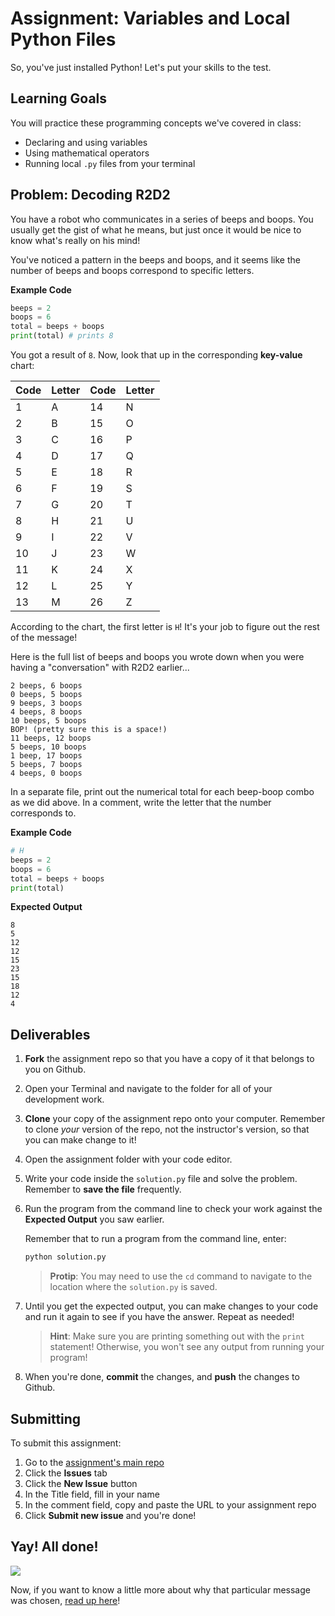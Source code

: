 # Assignment: Variables and Local Python Files

So, you've just installed Python! Let's put your skills to the test.

## Learning Goals

You will practice these programming concepts we've covered in class:

* Declaring and using variables
* Using mathematical operators
* Running local `.py` files from your terminal

## Problem: Decoding R2D2

You have a robot who communicates in a series of beeps and boops. You usually get the gist of what he means, but just once it would be nice to know what's really on his mind!

You've noticed a pattern in the beeps and boops, and it seems like the number of beeps and boops correspond to specific letters.

**Example Code**

```python
beeps = 2
boops = 6
total = beeps + boops
print(total) # prints 8
```

You got a result of `8`. Now, look that up in the corresponding **key-value** chart:

|  Code | Letter | Code | Letter |
|  --- | --- | --- | --- |
|  1 | A | 14 | N |
|  2 | B | 15 | O |
|  3 | C | 16 | P |
|  4 | D | 17 | Q |
|  5 | E | 18 | R |
|  6 | F | 19 | S |
|  7 | G | 20 | T |
|  8 | H | 21 | U |
|  9 | I | 22 | V |
|  10 | J | 23 | W |
|  11 | K | 24 | X |
|  12 | L | 25 | Y |
|  13 | M | 26 | Z |

According to the chart, the first letter is `H`! It's your job to figure out the rest of the message!

Here is the full list of beeps and boops you wrote down when you were having a "conversation" with R2D2 earlier...

```
2 beeps, 6 boops
0 beeps, 5 boops
9 beeps, 3 boops
4 beeps, 8 boops
10 beeps, 5 boops
BOP! (pretty sure this is a space!)
11 beeps, 12 boops
5 beeps, 10 boops
1 beep, 17 boops
5 beeps, 7 boops
4 beeps, 0 boops
```

In a separate file, print out the numerical total for each beep-boop combo as we did above. In a comment, write the letter that the number corresponds to.

**Example Code**

```python
# H
beeps = 2
boops = 6
total = beeps + boops
print(total)
```

**Expected Output**

```
8
5
12
12
15
23
15
18
12
4
```

## Deliverables

1. **Fork** the assignment repo so that you have a copy of it that belongs to you on Github.

1. Open your Terminal and navigate to the folder for all of your development work.

1. **Clone** your copy of the assignment repo onto your computer. Remember to clone *your* version of the repo, not the instructor's version, so that you can make change to it!

1. Open the assignment folder with your code editor.

1. Write your code inside the `solution.py` file and solve the problem. Remember to **save the file** frequently.

1. Run the program from the command line to check your work against the **Expected Output** you saw earlier.

    Remember that to run a program from the command line, enter:

    ```bash
    python solution.py
    ```

    > **Protip**: You may need to use the `cd` command to navigate to the location where the `solution.py` is saved.

1. Until you get the expected output, you can make changes to your code and run it again to see if you have the answer. Repeat as needed!

    > **Hint**: Make sure you are printing something out with the `print` statement! Otherwise, you won't see any output from running your program!

1. When you're done, **commit** the changes, and **push** the changes to Github.

## Submitting

To submit this assignment:

1. Go to the [assignment's main repo](https://git.generalassemb.ly/PYTHR-august-2019/hw-02-03-python-basics)
1. Click the **Issues** tab
1. Click the **New Issue** button
1. In the Title field, fill in your name
1. In the comment field, copy and paste the URL to your assignment repo
1. Click **Submit new issue** and you're done!

## Yay! All done!

![](https://media.giphy.com/media/rl1aX0WUmGcKs/giphy.gif)

Now, if you want to know a little more about why that particular message was chosen, [read up here](https://blog.hackerrank.com/the-history-of-hello-world/)!

